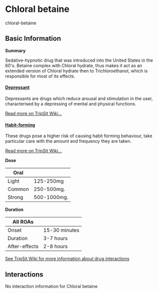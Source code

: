 # Chloral betaine

chloral-betaine

## Basic Information

**Summary**

Sedative-hypnotic drug that was introduced into the United States in the 60's. Betaine complex with Chloral hydrate, thus makes it act as an extended version of Chloral hydrate then to Trichloroethanol, which is responsible for most of its effects.

#### [Depressant](/category/depressant)

Depressants are drugs which reduce arousal and stimulation in the user, characterised by a depressing of mental and physical functions.

[Read more on TripSit Wiki...](#{category.wiki})

#### [Habit-forming](/category/habit-forming)

These drugs pose a higher risk of causing habit forming behaviour, take particular care with the amount and frequency they are taken.

[Read more on TripSit Wiki...](#{category.wiki})

**Dose**

| Oral   |             |
| ------ | ----------- |
| Light  | 125-250mg   |
| Common | 250-500mg.  |
| Strong | 500-1000mg. |

**Duration**

| All ROAs      |               |
| ------------- | ------------- |
| Onset         | 15-30 minutes |
| Duration      | 3-7 hours     |
| After-effects | 2-8 hours     |

[See TripSit Wiki for more information about drug interactions](http://combo.tripsit.me/)

## Interactions

No interaction information for Chloral betaine